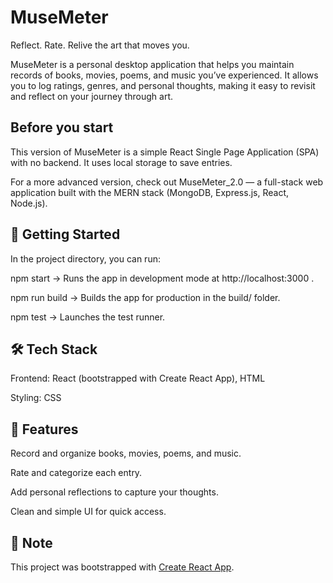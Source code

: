 # MuseMeter

Reflect. Rate. Relive the art that moves you.

MuseMeter is a personal desktop application that helps you maintain records of books, movies, poems, and music you’ve experienced. It allows you to log ratings, genres, and personal thoughts, making it easy to revisit and reflect on your journey through art.

## Before you start

This version of MuseMeter is a simple React Single Page Application (SPA) with no backend. It uses local storage to save entries.

For a more advanced version, check out MuseMeter_2.0 — a full-stack web application built with the MERN stack (MongoDB, Express.js, React, Node.js).

## 🚀 Getting Started

In the project directory, you can run:

npm start → Runs the app in development mode at http://localhost:3000
.

npm run build → Builds the app for production in the build/ folder.

npm test → Launches the test runner.

## 🛠️ Tech Stack

Frontend: React (bootstrapped with Create React App), HTML

Styling: CSS

## 📖 Features

Record and organize books, movies, poems, and music.

Rate and categorize each entry.

Add personal reflections to capture your thoughts.

Clean and simple UI for quick access.

## 📌 Note

This project was bootstrapped with [Create React App](https://github.com/facebook/create-react-app).
